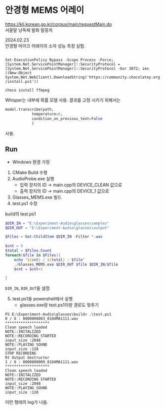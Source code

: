 # 안경형 MEMS 어레이  
  
  
https://kli.korean.go.kr/corpus/main/requestMain.do  
서울말 낭독체 발화 말뭉치  

2024.02.23  
안경형 마이크 어레이의 소자 성능 측정 실험.  

## 
```Set-ExecutionPolicy Bypass -Scope Process -Force; [System.Net.ServicePointManager]::SecurityProtocol = [System.Net.ServicePointManager]::SecurityProtocol -bor 3072; iex ((New-Object System.Net.WebClient).DownloadString('https://community.chocolatey.org/install.ps1'))```

```choco install ffmpeg```

Whisper는 내부에 확률 모델 사용.  결과를 고정 시키기 위해서는

```python
model.transcribe(path,
            temperature=0,
            condition_on_previous_text=False
            )
```
사용.

## Run

+ Windows 환경 가정

1. CMake Build 수행
2. AudioProbe.exe 실행
   + 입력 장치의 ID -> main.cpp의 DEVICE_CLEAN 값으로
   + 출력 장치의 ID -> main.cpp의 DEVICE_1 값으로
3. Glasses_MEMS.exe 빌드
4. test.ps1 수정  

build의 test.ps1
```powershell
$DIR_IN = "E:\Experiment-Audio\glasses\samples"
$DIR_OUT = "E:\Experiment-Audio\glasses\output"

$Files = Get-ChildItem $DIR_IN -Filter *.wav
 
$cnt = 0
$total = $Files.Count
foreach($file in $Files){
	echo "${cnt} / ${total} : $file"
	./Glasses_MEMS.exe $DIR_OUT $file $DIR_IN/$file
	$cnt = $cnt+1
	
}
```

```DIR_IN```, ```DIR_OUT```을 설정  

5. test.ps1을 powershell에서 실행     
   + glasses.exe랑 test.ps1이랑 경로도 맞추기   

```
PS E:\Experiment-Audio\glasses\build> .\test.ps1
0 / 6 : 0000000003_0104MA1111.wav
********************
Clean speech loaded
NOTE::INITALIZED
NOTE::RECORDING STARTED
input_size :2048
NOTE::PLAYING SOUND
input_size :128
STOP RECORDING
Rt Output destructor
1 / 6 : 0000000009_0104MA1111.wav
********************
Clean speech loaded
NOTE::INITALIZED
NOTE::RECORDING STARTED
input_size :2048
NOTE::PLAYING SOUND
input_size :128
```
이런 형태의 log가 나옴. 
